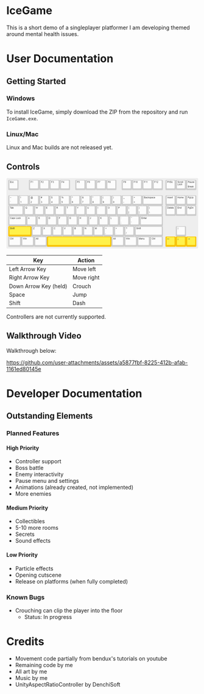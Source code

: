 # IceGame
This is a short demo of a singleplayer platformer I am developing themed around mental health issues.
# User Documentation
## Getting Started
### Windows
To install IceGame, simply download the ZIP from the repository and run ``IceGame.exe``.
### Linux/Mac
Linux and Mac builds are not released yet.
## Controls
![Control layout on a keyboard.](/keyboard-layout.png)

| Key | Action |
| --- | --- |
| Left Arrow Key | Move left |
| Right Arrow Key | Move right |
| Down Arrow Key (held) | Crouch |
| Space | Jump |
| Shift | Dash |

Controllers are not currently supported.
## Walkthrough Video
Walkthrough below:


https://github.com/user-attachments/assets/a5877fbf-8225-412b-afab-1161ed80145e


# Developer Documentation

## Outstanding Elements

### Planned Features
#### High Priority
- Controller support
- Boss battle
- Enemy interactivity
- Pause menu and settings
- Animations (already created, not implemented)
- More enemies
#### Medium Priority
- Collectibles
- 5-10 more rooms
- Secrets
- Sound effects
#### Low Priority
- Particle effects
- Opening cutscene
- Release on platforms (when fully completed)
### Known Bugs
- Crouching can clip the player into the floor 
    - Status: In progress
 
# Credits
- Movement code partially from bendux's tutorials on youtube
- Remaining code by me
- All art by me
- Music by me
- UnityAspectRatioController by DenchiSoft
